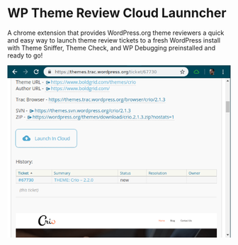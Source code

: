 # WP Theme Review Cloud Launncher
A chrome extension that provides WordPress.org theme reviewers a quick and easy way to launch theme review tickets to a fresh WordPress install with Theme Sniffer, Theme Check, and WP Debugging preinstalled and ready to go!

![Extension Screenshot](https://github.com/BoldGrid/wptrt-cloud-launcher/blob/master/screenshot.png)
